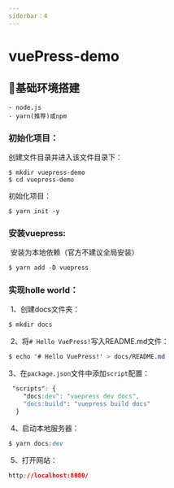 ```yaml
---
siderbar：4
---
```

# vuePress-demo
## 🔆基础环境搭建

    - node.js
    - yarn(推荐)或npm

### 初始化项目：

创建文件目录并进入该文件目录下：

    $ mkdir vuepress-demo
    $ cd vuepress-demo

初始化项目：

    $ yarn init -y

### 安装vuepress:

​	安装为本地依赖（官方不建议全局安装）

```css
$ yarn add -D vuepress  
```

### 实现holle world：

​	1、创建docs文件夹：

```css
$ mkdir docs
```

​	2、将`# Hello VuePress!`写入README.md文件：

```css
$ echo '# Hello VuePress!' > docs/README.md
```

​	3、在`package.json`文件中添加`script`配置：

```css
 "scripts": {
    "docs:dev": "vuepress dev docs",
    "docs:build": "vuepress build docs"
  }
```

​	4、启动本地服务器：

```css
$ yarn docs:dev 
```

​	5、打开网站：

```css
http://localhost:8080/
```


